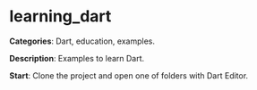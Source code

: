 # learning_dart

**Categories**: Dart, education, examples.

**Description**:
Examples to learn Dart.

**Start**:
Clone the project and open one of folders with Dart Editor. 







